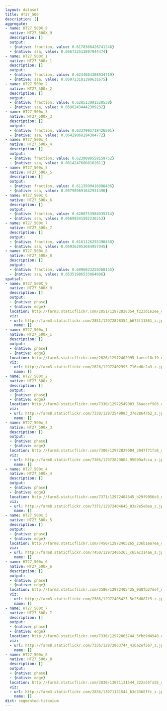 ```yaml
---
layout: dataset
title: HT27_500
description: []
aggregate:
- name: HT27_500X_9
  native: HT27_500X_9
  description: []
  output:
  - {native: fraction, value: 0.6178366426741246}
  - {native: ssa, value: 0.056732513897944474}
- name: HT27_500x_1
  native: HT27_500x_1
  description: []
  output:
  - {native: fraction, value: 0.6234604308934719}
  - {native: ssa, value: 0.059723181399631675}
- name: HT27_500x_2
  native: HT27_500x_2
  description: []
  output:
  - {native: fraction, value: 0.628513091520538}
  - {native: ssa, value: 0.05962434442309232}
- name: HT27_500x_3
  native: HT27_500x_3
  description: []
  output:
  - {native: fraction, value: 0.6337991718426501}
  - {native: ssa, value: 0.06429068294384772}
- name: HT27_500x_4
  native: HT27_500x_4
  description: []
  output:
  - {native: fraction, value: 0.6230098558159752}
  - {native: ssa, value: 0.06142476808162611}
- name: HT27_500x_5
  native: HT27_500x_5
  description: []
  output:
  - {native: fraction, value: 0.6113500416080436}
  - {native: ssa, value: 0.057989691642931496}
- name: HT27_500x_6
  native: HT27_500x_6
  description: []
  output:
  - {native: fraction, value: 0.6200753984935314}
  - {native: ssa, value: 0.05698541502236253}
- name: HT27_500x_7
  native: HT27_500x_7
  description: []
  output:
  - {native: fraction, value: 0.6161126255390458}
  - {native: ssa, value: 0.059362953684957045}
- name: HT27_500x_8
  native: HT27_500x_8
  description: []
  output:
  - {native: fraction, value: 0.6096033259268155}
  - {native: ssa, value: 0.05351986533864086}
spatial:
- name: HT27_500X_9
  native: HT27_500X_9
  description: []
  output:
  - {native: phase}
  - {native: edge}
  location: http://farm3.staticflickr.com/2851/12972828354_f223d162ee_o.png
  viz:
  - url: http://farm3.staticflickr.com/2851/12972828354_b673f11861_z.jpg
    name: []
- name: HT27_500x_1
  native: HT27_500x_1
  description: []
  output:
  - {native: phase}
  - {native: edge}
  location: http://farm3.staticflickr.com/2626/12972402995_faece18c19_o.png
  viz:
  - url: http://farm3.staticflickr.com/2626/12972402995_716cd0c2a3_z.jpg
    name: []
- name: HT27_500x_2
  native: HT27_500x_2
  description: []
  output:
  - {native: phase}
  - {native: edge}
  location: http://farm8.staticflickr.com/7330/12972549083_56aeccf983_o.png
  viz:
  - url: http://farm8.staticflickr.com/7330/12972549083_37e28647b2_z.jpg
    name: []
- name: HT27_500x_3
  native: HT27_500x_3
  description: []
  output:
  - {native: phase}
  - {native: edge}
  location: http://farm8.staticflickr.com/7306/12972829004_2847f71fa6_o.png
  viz:
  - url: http://farm8.staticflickr.com/7306/12972829004_95609afcca_z.jpg
    name: []
- name: HT27_500x_4
  native: HT27_500x_4
  description: []
  output:
  - {native: phase}
  - {native: edge}
  location: http://farm8.staticflickr.com/7371/12972404645_b29f9956e3_o.png
  viz:
  - url: http://farm8.staticflickr.com/7371/12972404645_03a7e5e0ea_z.jpg
    name: []
- name: HT27_500x_5
  native: HT27_500x_5
  description: []
  output:
  - {native: phase}
  - {native: edge}
  location: http://farm8.staticflickr.com/7450/12972405265_236b1ea7ea_o.png
  viz:
  - url: http://farm8.staticflickr.com/7450/12972405265_c65ac314a6_z.jpg
    name: []
- name: HT27_500x_6
  native: HT27_500x_6
  description: []
  output:
  - {native: phase}
  - {native: edge}
  location: http://farm3.staticflickr.com/2586/12972405425_9d0fb27def_o.png
  viz:
  - url: http://farm3.staticflickr.com/2586/12972405425_5e25d087f5_z.jpg
    name: []
- name: HT27_500x_7
  native: HT27_500x_7
  description: []
  output:
  - {native: phase}
  - {native: edge}
  location: http://farm8.staticflickr.com/7336/12972863744_5fbd9d4948_o.png
  viz:
  - url: http://farm8.staticflickr.com/7336/12972863744_416a2ef567_z.jpg
    name: []
- name: HT27_500x_8
  native: HT27_500x_8
  description: []
  output:
  - {native: phase}
  - {native: edge}
  location: http://farm3.staticflickr.com/2836/13071131544_322a55fa55_o.png
  viz:
  - url: http://farm3.staticflickr.com/2836/13071131544_b3d3368ffc_z.jpg
    name: []
dict: segmented-titanium
---
```

